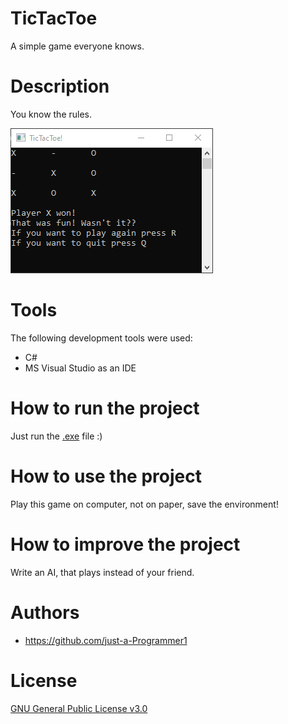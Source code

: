# TicTacToe
A simple game everyone knows.

# Description
You know the rules.

![](game.png)

# Tools
The following development tools were used:
- C#
- MS Visual Studio as an IDE

# How to run the project
Just run the [.exe](TicTacToe/bin/Debug/TicTacToe.exe) file :)

# How to use the project
Play this game on computer, not on paper, save the environment!

# How to improve the project
Write an AI, that plays instead of your friend.

# Authors
- https://github.com/just-a-Programmer1

# License
[GNU General Public License v3.0](LICENSE)
